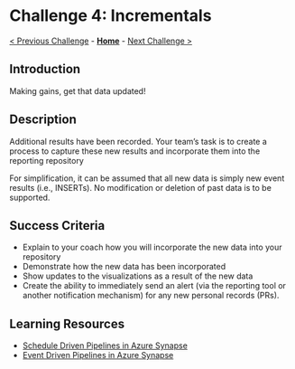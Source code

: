 # Challenge 4: Incrementals

[< Previous Challenge](./03-visualization.md) - **[Home](../README.md)** - [Next Challenge >](./05-data-masking.md)

## Introduction
Making gains, get that data updated!

## Description
Additional results have been recorded. Your team’s task is to create a process to capture these new results and incorporate them into the reporting repository 

For simplification, it can be assumed that all new data is simply new event results (i.e., INSERTs).  No modification or deletion of past data is to be supported.

## Success Criteria
- Explain to your coach how you will incorporate the new data into your repository
- Demonstrate how the new data has been incorporated
- Show updates to the visualizations as a result of the new data
- Create the ability to immediately send an alert (via the reporting tool or another notification mechanism) for any new personal records (PRs).

## Learning Resources
- [Schedule Driven Pipelines in Azure Synapse](https://docs.microsoft.com/en-us/azure/data-factory/how-to-create-schedule-trigger?toc=/azure/synapse-analytics/toc.json&bc=/azure/synapse-analytics/breadcrumb/toc.json)
- [Event Driven Pipelines in Azure Synapse](https://docs.microsoft.com/en-us/azure/data-factory/how-to-create-event-trigger?toc=/azure/synapse-analytics/toc.json&bc=/azure/synapse-analytics/breadcrumb/toc.json)
